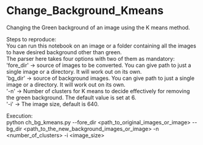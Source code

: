 # Change_Background_Kmeans
Changing the Green background of an image using the K means method.

Steps to reproduce:</br>
You can run this notebook on an image or a folder containing all the images to have desired background other than green.</br>
The parser here takes four options with two of them as mandatory: </br>
  'fore_dir' -> source of images to be converted. You can give path to just a single image or a directory. It will work out on its own.</br>
  'bg_dir'   -> source of background images. You can give path to just a single image or a directory. It will work out on its own.</br>
  '-n'       -> Number of clusters for K means to decide effectively for removing the green background. The default value is set at 6.</br>
  '-i'       -> The image size, default is 640.</br>
  
  Execution:</br>
  python ch_bg_kmeans.py --fore_dir <path_to_original_images_or_image> --bg_dir <path_to_the_new_background_images_or_image> -n <number_of_clusters> -i <image_size>
